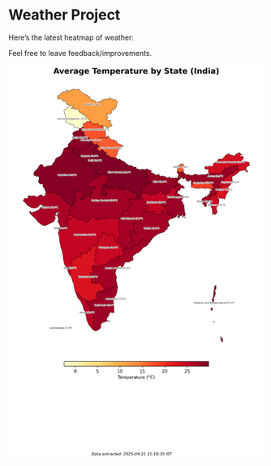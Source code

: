 # Weather Project

Here’s the latest heatmap of weather:

Feel free to leave feedback/improvements.

![India Heatmap](docs/assets/india_heatmap.png?v=D01C74)
